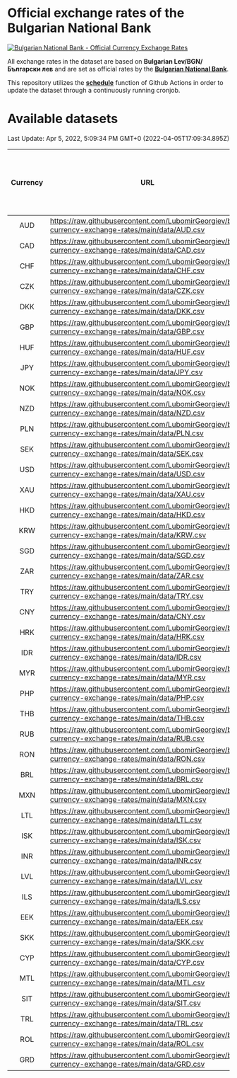 # Official exchange rates of the Bulgarian National Bank

[![Bulgarian National Bank - Official Currency Exchange Rates](https://github.com/LubomirGeorgiev/bnb-currency-exchange-rates/actions/workflows/update-rates.yml/badge.svg?branch=main)](https://github.com/LubomirGeorgiev/bnb-currency-exchange-rates/actions/workflows/update-rates.yml)

All exchange rates in the dataset are based on **Bulgarian Lev/BGN/Български лев** and are set as official rates by the [**Bulgarian National Bank**](https://www.bnb.bg/Statistics/StExternalSector/StExchangeRates/StERForeignCurrencies/index.htm?toLang=_EN).

This repository utilizes the [**schedule**](https://docs.github.com/en/actions/reference/events-that-trigger-workflows) function of Github Actions in order to update the dataset through a continuously running cronjob.

# Available datasets

<!-- START LINKS (DO NOT EVER FU*ING DELETE THIS COMMENT FOR THE LOVE OF YOUR LIFE!!! IF YOU ARE CURIOS HOW IT WORKS, YOU CAN HAVE A LOOK AT ./src/updateReadme.ts) -->

Last Update: Apr 5, 2022, 5:09:34 PM GMT+0 (2022-04-05T17:09:34.895Z)

| Currency | URL                                                                                             | Number of records | Number of missing days that were filled in |
| :------: | ----------------------------------------------------------------------------------------------- | :---------------: | :----------------------------------------: |
|   AUD    | https://raw.githubusercontent.com/LubomirGeorgiev/bnb-currency-exchange-rates/main/data/AUD.csv |       8087        |                    2491                    |
|   CAD    | https://raw.githubusercontent.com/LubomirGeorgiev/bnb-currency-exchange-rates/main/data/CAD.csv |       8087        |                    2491                    |
|   CHF    | https://raw.githubusercontent.com/LubomirGeorgiev/bnb-currency-exchange-rates/main/data/CHF.csv |       8087        |                    2491                    |
|   CZK    | https://raw.githubusercontent.com/LubomirGeorgiev/bnb-currency-exchange-rates/main/data/CZK.csv |       8087        |                    2491                    |
|   DKK    | https://raw.githubusercontent.com/LubomirGeorgiev/bnb-currency-exchange-rates/main/data/DKK.csv |       8087        |                    2491                    |
|   GBP    | https://raw.githubusercontent.com/LubomirGeorgiev/bnb-currency-exchange-rates/main/data/GBP.csv |       8087        |                    2491                    |
|   HUF    | https://raw.githubusercontent.com/LubomirGeorgiev/bnb-currency-exchange-rates/main/data/HUF.csv |       8087        |                    2491                    |
|   JPY    | https://raw.githubusercontent.com/LubomirGeorgiev/bnb-currency-exchange-rates/main/data/JPY.csv |       8087        |                    2491                    |
|   NOK    | https://raw.githubusercontent.com/LubomirGeorgiev/bnb-currency-exchange-rates/main/data/NOK.csv |       8087        |                    2491                    |
|   NZD    | https://raw.githubusercontent.com/LubomirGeorgiev/bnb-currency-exchange-rates/main/data/NZD.csv |       8087        |                    2491                    |
|   PLN    | https://raw.githubusercontent.com/LubomirGeorgiev/bnb-currency-exchange-rates/main/data/PLN.csv |       8087        |                    2491                    |
|   SEK    | https://raw.githubusercontent.com/LubomirGeorgiev/bnb-currency-exchange-rates/main/data/SEK.csv |       8087        |                    2491                    |
|   USD    | https://raw.githubusercontent.com/LubomirGeorgiev/bnb-currency-exchange-rates/main/data/USD.csv |       8087        |                    2491                    |
|   XAU    | https://raw.githubusercontent.com/LubomirGeorgiev/bnb-currency-exchange-rates/main/data/XAU.csv |       8086        |                    2492                    |
|   HKD    | https://raw.githubusercontent.com/LubomirGeorgiev/bnb-currency-exchange-rates/main/data/HKD.csv |       7787        |                    2402                    |
|   KRW    | https://raw.githubusercontent.com/LubomirGeorgiev/bnb-currency-exchange-rates/main/data/KRW.csv |       7787        |                    2402                    |
|   SGD    | https://raw.githubusercontent.com/LubomirGeorgiev/bnb-currency-exchange-rates/main/data/SGD.csv |       7787        |                    2402                    |
|   ZAR    | https://raw.githubusercontent.com/LubomirGeorgiev/bnb-currency-exchange-rates/main/data/ZAR.csv |       7787        |                    2402                    |
|   TRY    | https://raw.githubusercontent.com/LubomirGeorgiev/bnb-currency-exchange-rates/main/data/TRY.csv |       6267        |                    1930                    |
|   CNY    | https://raw.githubusercontent.com/LubomirGeorgiev/bnb-currency-exchange-rates/main/data/CNY.csv |       6151        |                    1898                    |
|   HRK    | https://raw.githubusercontent.com/LubomirGeorgiev/bnb-currency-exchange-rates/main/data/HRK.csv |       6151        |                    1898                    |
|   IDR    | https://raw.githubusercontent.com/LubomirGeorgiev/bnb-currency-exchange-rates/main/data/IDR.csv |       6151        |                    1898                    |
|   MYR    | https://raw.githubusercontent.com/LubomirGeorgiev/bnb-currency-exchange-rates/main/data/MYR.csv |       6151        |                    1898                    |
|   PHP    | https://raw.githubusercontent.com/LubomirGeorgiev/bnb-currency-exchange-rates/main/data/PHP.csv |       6151        |                    1898                    |
|   THB    | https://raw.githubusercontent.com/LubomirGeorgiev/bnb-currency-exchange-rates/main/data/THB.csv |       6151        |                    1898                    |
|   RUB    | https://raw.githubusercontent.com/LubomirGeorgiev/bnb-currency-exchange-rates/main/data/RUB.csv |       6116        |                    1887                    |
|   RON    | https://raw.githubusercontent.com/LubomirGeorgiev/bnb-currency-exchange-rates/main/data/RON.csv |       6092        |                    1880                    |
|   BRL    | https://raw.githubusercontent.com/LubomirGeorgiev/bnb-currency-exchange-rates/main/data/BRL.csv |       5181        |                    1601                    |
|   MXN    | https://raw.githubusercontent.com/LubomirGeorgiev/bnb-currency-exchange-rates/main/data/MXN.csv |       5181        |                    1601                    |
|   LTL    | https://raw.githubusercontent.com/LubomirGeorgiev/bnb-currency-exchange-rates/main/data/LTL.csv |       5151        |                    1580                    |
|   ISK    | https://raw.githubusercontent.com/LubomirGeorgiev/bnb-currency-exchange-rates/main/data/ISK.csv |       5091        |                    1573                    |
|   INR    | https://raw.githubusercontent.com/LubomirGeorgiev/bnb-currency-exchange-rates/main/data/INR.csv |       4812        |                    1485                    |
|   LVL    | https://raw.githubusercontent.com/LubomirGeorgiev/bnb-currency-exchange-rates/main/data/LVL.csv |       4788        |                    1468                    |
|   ILS    | https://raw.githubusercontent.com/LubomirGeorgiev/bnb-currency-exchange-rates/main/data/ILS.csv |       4088        |                    1266                    |
|   EEK    | https://raw.githubusercontent.com/LubomirGeorgiev/bnb-currency-exchange-rates/main/data/EEK.csv |       3996        |                    1222                    |
|   SKK    | https://raw.githubusercontent.com/LubomirGeorgiev/bnb-currency-exchange-rates/main/data/SKK.csv |       2970        |                    912                     |
|   CYP    | https://raw.githubusercontent.com/LubomirGeorgiev/bnb-currency-exchange-rates/main/data/CYP.csv |       2902        |                    886                     |
|   MTL    | https://raw.githubusercontent.com/LubomirGeorgiev/bnb-currency-exchange-rates/main/data/MTL.csv |       2602        |                    797                     |
|   SIT    | https://raw.githubusercontent.com/LubomirGeorgiev/bnb-currency-exchange-rates/main/data/SIT.csv |       2540        |                    776                     |
|   TRL    | https://raw.githubusercontent.com/LubomirGeorgiev/bnb-currency-exchange-rates/main/data/TRL.csv |       1818        |                    559                     |
|   ROL    | https://raw.githubusercontent.com/LubomirGeorgiev/bnb-currency-exchange-rates/main/data/ROL.csv |       1695        |                    522                     |
|   GRD    | https://raw.githubusercontent.com/LubomirGeorgiev/bnb-currency-exchange-rates/main/data/GRD.csv |        359        |                    107                     |

<!-- END LINKS (DO NOT EVER FU*ING DELETE THIS COMMENT FOR THE LOVE OF YOUR LIFE!!! IF YOU ARE CURIOS HOW IT WORKS, YOU CAN HAVE A LOOK AT ./src/updateReadme.ts) -->
